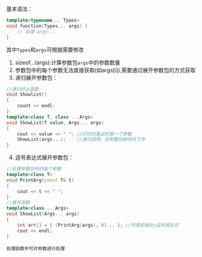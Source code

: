 基本语法：
```cpp
template<typename... Types>
void function(Types... args) {
    // 处理 args...
}
```
其中`Types`和`args`可根据需要修改
1. sizeof...(args):计算参数包`args`中的参数数量
2. 参数包中的每个参数无法直接获取(如args\[i\]),需要通过展开参数包的方式获取
3. 递归展开参数包：
```cpp
//递归终止函数
void Showlist()
{
	count << endl;
}
template<class T, class ...Args>
void ShowList(T value, Args... args)
{
	cout << value << " "; //打印分离出的第一个参数
	ShowList(args...);    //递归调用，将参数包继续向下传
}
```
4. 逗号表达式展开参数包：
```cpp
//处理参数包中的每个参数
template<class T>
void PrintArg(const T& t)
{
	cout << t << " ";
}
//展开函数
template<class ...Args>
void ShowList(Args... args)
{
	int arr[] = { (PrintArg(args), 0)... }; //列表初始化+逗号表达式
	cout << endl;
}
```
	处理函数中可对参数进行处理